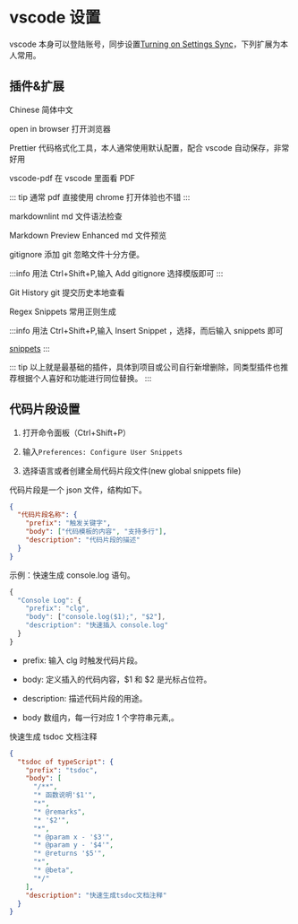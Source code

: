 # vscode 设置

vscode 本身可以登陆账号，同步设置[Turning on Settings Sync](https://code.visualstudio.com/docs/configure/settings-sync)，下列扩展为本人常用。

## 插件&扩展

Chinese 简体中文

open in browser 打开浏览器

Prettier 代码格式化工具，本人通常使用默认配置，配合 vscode 自动保存，非常好用

vscode-pdf 在 vscode 里面看 PDF

::: tip
通常 pdf 直接使用 chrome 打开体验也不错
:::

markdownlint md 文件语法检查

Markdown Preview Enhanced md 文件预览

gitignore 添加 git 忽略文件十分方便。

:::info 用法
Ctrl+Shift+P,输入 Add gitignore 选择模版即可
:::

Git History git 提交历史本地查看

Regex Snippets 常用正则生成

:::info 用法
Ctrl+Shift+P,输入 Insert Snippet ，选择，而后输入 snippets 即可

[snippets](https://github.com/monizb/vscode-regex-snippets)
:::

::: tip
以上就是最基础的插件，具体到项目或公司自行新增删除，同类型插件也推荐根据个人喜好和功能进行同位替换。
:::

## 代码片段设置

1. 打开命令面板（Ctrl+Shift+P）

2. 输入`Preferences: Configure User Snippets`

3. 选择语言或者创建全局代码片段文件(new global snippets file)

代码片段是一个 json 文件，结构如下。

```json
{
  "代码片段名称": {
    "prefix": "触发关键字",
    "body": ["代码模板的内容", "支持多行"],
    "description": "代码片段的描述"
  }
}
```

示例：快速生成 console.log 语句。

```js
{
  "Console Log": {
    "prefix": "clg",
    "body": ["console.log($1);", "$2"],
    "description": "快速插入 console.log"
  }
}
```

- prefix: 输入 clg 时触发代码片段。

- body: 定义插入的代码内容，$1 和 $2 是光标占位符。

- description: 描述代码片段的用途。

- body 数组内，每一行对应 1 个字符串元素,。

快速生成 tsdoc 文档注释

```json
{
  "tsdoc of typeScript": {
    "prefix": "tsdoc",
    "body": [
      "/**",
      "* 函数说明'$1'",
      "*",
      "* @remarks",
      "* '$2'",
      "*",
      "* @param x - '$3'",
      "* @param y - '$4'",
      "* @returns '$5'",
      "*",
      "* @beta",
      "*/"
    ],
    "description": "快速生成tsdoc文档注释"
  }
}
```
